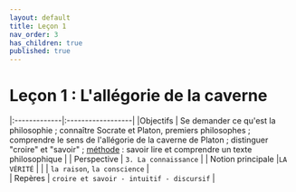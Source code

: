 ```yaml
---
layout: default
title: Leçon 1
nav_order: 3
has_children: true
published: true
---
```


# Leçon 1 : L'allégorie de la caverne


|:-------------|:------------------|
|Objectifs           | Se demander ce qu'est la philosophie ; connaître Socrate et Platon, premiers philosophes ; comprendre le sens de l'allégorie de la caverne de Platon ; distinguer "croire" et "savoir" ; <u>méthode</u> : savoir lire et comprendre un texte philosophique | 
| Perspective           | `3. La connaissance` | 
| Notion principale |`LA VÉRITÉ`   | 
|   | `la raison`, `la conscience`  |   
| Repères           | `croire et savoir - intuitif - discursif` | 

